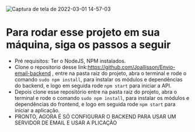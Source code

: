 ![Captura de tela de 2022-03-01 14-57-03](https://user-images.githubusercontent.com/69011012/156234165-2b74fa9f-3021-4d59-9bc8-00e78686f6c0.png)

# Para rodar esse projeto em sua máquina, siga os passos a seguir
- Pré requisitos: Ter o NodeJS, NPM instalados.
- Clone o repositorio desse link:https://github.com/Joallisson/Envio-email-backend , entre na pasta raiz do projeto, abra o terminal e rode o comando `sudo npm install`, para instalar os módulos e dependências do backend, e logo em seguida rode `npm start` para iniciar a API.
- Depois clone esse repositório entre na pasta raiz do projeto, abra o terminal e rode o comando `sudo npm install`, para instalar os módulos e dependências do frontend, e logo em seguida rode `npm start` para iniciar a aplicação.
- PRONTO, AGORA É SÓ CONFIGURAR O BACKEND PARA USAR UM SERVIDOR DE EMAIL E USAR A PLICAÇÃO
